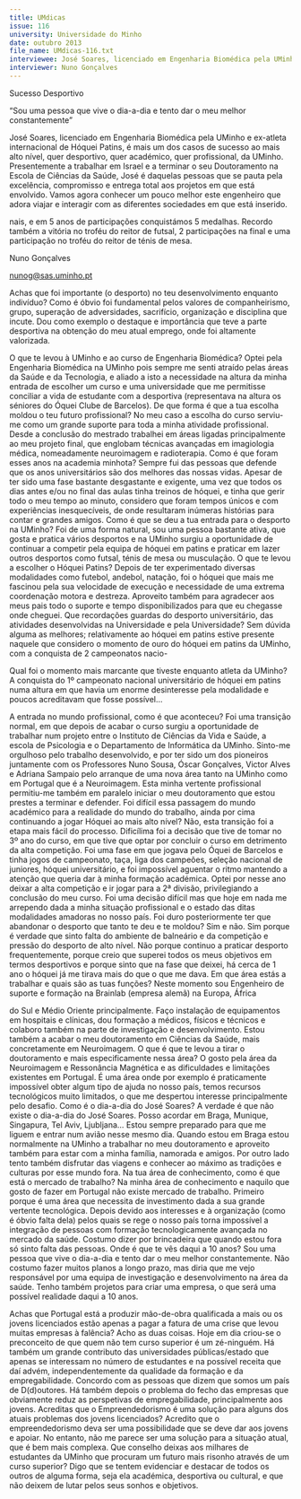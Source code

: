 ```yaml
---
title: UMdicas
issue: 116
university: Universidade do Minho
date: outubro 2013
file_name: UMdicas-116.txt
interviewee: José Soares, licenciado em Engenharia Biomédica pela UMinho e ex-atleta internacional de Hóquei Patins
interviewer: Nuno Gonçalves
---
```


Sucesso Desportivo

“Sou uma pessoa que vive o dia-a-dia e tento dar o meu melhor constantemente”

José Soares, licenciado em Engenharia Biomédica pela UMinho e ex-atleta internacional de Hóquei Patins,
é mais um dos casos de sucesso ao mais alto
nível, quer desportivo, quer académico, quer profissional, da UMinho. Presentemente a trabalhar em
Israel e a terminar o seu Doutoramento na Escola de
Ciências da Saúde, José é daquelas pessoas que se
pauta pela excelência, compromisso e entrega total
aos projetos em que está envolvido. Vamos agora conhecer um pouco melhor este engenheiro que adora
viajar e interagir com as diferentes sociedades em
que está inserido.

nais, e em 5 anos de participações conquistámos 5
medalhas. Recordo também a vitória no troféu do
reitor de futsal, 2 participações na final e uma participação no troféu do reitor de ténis de mesa.

Nuno Gonçalves

nunog@sas.uminho.pt

Achas que foi importante (o desporto) no teu
desenvolvimento enquanto indivíduo?
Como é óbvio foi fundamental pelos valores de companheirismo, grupo, superação de adversidades,
sacrifício, organização e disciplina que incute. Dou
como exemplo o destaque e importância que teve a
parte desportiva na obtenção do meu atual emprego, onde foi altamente valorizada.

O que te levou à UMinho e ao curso de Engenharia Biomédica?
Optei pela Engenharia Biomédica na UMinho pois
sempre me senti atraído pelas áreas da Saúde e da
Tecnologia, e aliado a isto a necessidade na altura da minha entrada de escolher um curso e uma
universidade que me permitisse conciliar a vida de
estudante com a desportiva (representava na altura
os séniores do Óquei Clube de Barcelos).
De que forma é que a tua escolha moldou o
teu futuro profissional?
No meu caso a escolha do curso serviu-me como
um grande suporte para toda a minha atividade profissional. Desde a conclusão do mestrado trabalhei
em áreas ligadas principalmente ao meu projeto
final, que englobam técnicas avançadas em imagiologia médica, nomeadamente neuroimagem e
radioterapia.
Como é que foram esses anos na academia
minhota?
Sempre fui das pessoas que defende que os anos
universitários são dos melhores das nossas vidas.
Apesar de ter sido uma fase bastante desgastante e
exigente, uma vez que todos os dias antes e/ou no
final das aulas tinha treinos de hóquei, e tinha que
gerir todo o meu tempo ao minuto, considero que
foram tempos únicos e com experiências inesquecíveis, de onde resultaram inúmeras histórias para
contar e grandes amigos.
Como é que se deu a tua entrada para o desporto na UMinho?
Foi de uma forma natural, sou uma pessoa bastante ativa, que gosta e pratica vários desportos e na
UMinho surgiu a oportunidade de continuar a competir pela equipa de hóquei em patins e praticar em
lazer outros desportos como futsal, ténis de mesa
ou musculação.
O que te levou a escolher o Hóquei Patins?
Depois de ter experimentado diversas modalidades
como futebol, andebol, natação, foi o hóquei que
mais me fascinou pela sua velocidade de execução
e necessidade de uma extrema coordenação motora
e destreza. Aproveito também para agradecer aos
meus pais todo o suporte e tempo disponibilizados
para que eu chegasse onde cheguei.
Que recordações guardas do desporto universitário, das atividades desenvolvidas na
Universidade e pela Universidade?
Sem dúvida alguma as melhores; relativamente ao
hóquei em patins estive presente naquele que considero o momento de ouro do hóquei em patins da
UMinho, com a conquista de 2 campeonatos nacio-

Qual foi o momento mais marcante que tiveste enquanto atleta da UMinho?
A conquista do 1º campeonato nacional universitário de hóquei em patins numa altura em que havia
um enorme desinteresse pela modalidade e poucos
acreditavam que fosse possível…

A entrada no mundo profissional, como é que
aconteceu?
Foi uma transição normal, em que depois de acabar
o curso surgiu a oportunidade de trabalhar num projeto entre o Instituto de Ciências da Vida e Saúde, a
escola de Psicologia e o Departamento de Informática da UMinho. Sinto-me orgulhoso pelo trabalho
desenvolvido, e por ter sido um dos pioneiros juntamente com os Professores Nuno Sousa, Óscar Gonçalves, Victor Alves e Adriana Sampaio pelo arranque de uma nova área tanto na UMinho como em
Portugal que é a Neuroimagem. Esta minha vertente
profissional permitiu-me também em paralelo iniciar
o meu doutoramento que estou prestes a terminar
e defender.
Foi difícil essa passagem do mundo académico para a realidade do mundo do trabalho,
ainda por cima continuando a jogar Hóquei
ao mais alto nível?
Não, esta transição foi a etapa mais fácil do processo. Dificílima foi a decisão que tive de tomar no 3º
ano do curso, em que tive que optar por concluir o
curso em detrimento da alta competição. Foi uma
fase em que jogava pelo Óquei de Barcelos e tinha
jogos de campeonato, taça, liga dos campeões, seleção nacional de juniores, hóquei universitário, e
foi impossível aguentar o ritmo mantendo a atenção
que queria dar à minha formação académica. Optei
por nesse ano deixar a alta competição e ir jogar
para a 2ª divisão, privilegiando a conclusão do meu
curso. Foi uma decisão difícil mas que hoje em nada
me arrependo dada a minha situação profissional e
o estado das ditas modalidades amadoras no nosso
país.
Foi duro posteriormente ter que abandonar o
desporto que tanto te deu e te moldou?
Sim e não. Sim porque é verdade que sinto falta do
ambiente de balneário e da competição e pressão
do desporto de alto nível. Não porque continuo a
praticar desporto frequentemente, porque creio que
superei todos os meus objetivos em termos desportivos e porque sinto que na fase que deixei, há cerca
de 1 ano o hóquei já me tirava mais do que o que
me dava.
Em que área estás a trabalhar e quais são as
tuas funções?
Neste momento sou Engenheiro de suporte e formação na Brainlab (empresa alemã) na Europa, África

do Sul e Médio Oriente principalmente. Faço instalação de equipamentos em hospitais e clínicas, dou
formação a médicos, físicos e técnicos e colaboro
também na parte de investigação e desenvolvimento. Estou também a acabar o meu doutoramento em
Ciências da Saúde, mais concretamente em Neuroimagem.
O que é que te levou a tirar o doutoramento e
mais especificamente nessa área?
O gosto pela área da Neuroimagem e Ressonância
Magnética e as dificuldades e limitações existentes
em Portugal. É uma área onde por exemplo é praticamente impossível obter algum tipo de ajuda no
nosso país, temos recursos tecnológicos muito limitados, o que me despertou interesse principalmente
pelo desafio.
Como é o dia-a-dia do José Soares?
A verdade é que não existe o dia-a-dia do José Soares. Posso acordar em Braga, Munique, Singapura,
Tel Aviv, Ljubljana… Estou sempre preparado para
que me liguem e entrar num avião nesse mesmo
dia. Quando estou em Braga estou normalmente na
UMinho a trabalhar no meu doutoramento e aproveito também para estar com a minha família, namorada e amigos. Por outro lado tento também disfrutar
das viagens e conhecer ao máximo as tradições e
culturas por esse mundo fora.
Na tua área de conhecimento, como é que
está o mercado de trabalho?
Na minha área de conhecimento e naquilo que gosto de fazer em Portugal
não existe mercado de
trabalho. Primeiro porque é uma área que necessita de investimento
dada a sua grande
vertente tecnológica.
Depois devido aos interesses e à organização
(como é óbvio falta
dela) pelos quais se
rege o nosso país torna
impossível a integração
de pessoas com formação tecnologicamente
avançada no mercado
da saúde. Costumo dizer por brincadeira que
quando estou fora só
sinto falta das pessoas.
Onde é que te vês
daqui a 10 anos?
Sou uma pessoa que
vive o dia-a-dia e tento dar o meu melhor
constantemente. Não
costumo fazer muitos
planos a longo prazo,
mas diria que me vejo
responsável por uma
equipa de investigação
e desenvolvimento na
área da saúde. Tenho
também projetos para
criar uma empresa, o
que será uma possível
realidade daqui a 10
anos.

Achas que Portugal está a produzir mão-de-obra qualificada a mais ou os jovens licenciados estão apenas a pagar a fatura de uma
crise que levou muitas empresas à falência?
Acho as duas coisas. Hoje em dia criou-se o preconceito de que quem não tem curso superior é
um zé-ninguém. Há também um grande contributo
das universidades públicas/estado que apenas se
interessam no número de estudantes e na possível receita que daí advém, independentemente da
qualidade da formação e da empregabilidade. Concordo com as pessoas que dizem que somos um
país de D(d)outores. Há também depois o problema
do fecho das empresas que obviamente reduz as
perspetivas de empregabilidade, principalmente aos
jovens.
Acreditas que o Empreendedorismo é uma
solução para alguns dos atuais problemas
dos jovens licenciados?
Acredito que o empreendedorismo deva ser uma
possibilidade que se deve dar aos jovens e apoiar.
No entanto, não me parece ser uma solução para a
situação atual, que é bem mais complexa.
Que conselho deixas aos milhares de estudantes da UMinho que procuram um futuro
mais risonho através de um curso superior?
Digo que se tentem evidenciar e destacar de todos
os outros de alguma forma, seja ela académica, desportiva ou cultural, e que não deixem de lutar pelos
seus sonhos e objetivos.


